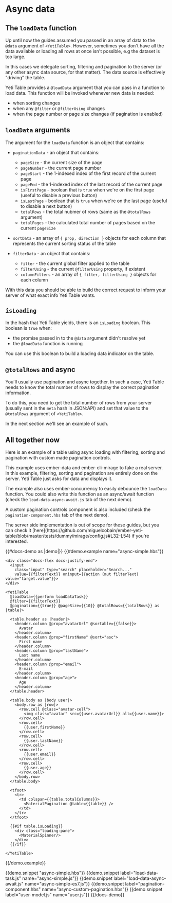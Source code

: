 
# Async data

## The `loadData` function

Up until now the guides assumed you passed in an array of data to the `@data` argument of `<YetiTable>`.
However, sometimes you don't have all the data available or loading all rows at once isn't possible, e.g the dataset is too large.

In this cases we delegate sorting, filtering and pagination to the server (or any other async data source, for that matter).
The data source is effectively "driving" the table.

Yeti Table provides a `@loadData` argument that you can pass in a function to load data.
This function will be invoked whenever new data is needed:

- when sorting changes
- when any `@filter` or `@filterUsing` changes
- when the page number or page size changes (if pagination is enabled)

## `loadData` arguments

The argument for the `loadData` function is an object that contains:

- `paginationData` - an object that contains:
  - `pageSize` - the current size of the page
  - `pageNumber` - the current page number
  - `pageStart` - the 1-indexed index of the first record of the current page
  - `pageEnd` - the 1-indexed index of the last record of the current page
  - `isFirstPage` - boolean that is `true` when we're on the first page (useful to disable a previous button)
  - `isLastPage` - boolean that is `true` when we're on the last page (useful to disable a next button)
  - `totalRows` - the total nubmer of rows (same as the `@totalRows` argument)
  - `totalPages` - the calculated total number of pages based on the current `pageSize`

- `sortData` - an array of `{ prop, direction }` objects for each column that represents the current sorting status of the table

- `filterData` - an object that contains:
  - `filter` - the current global filter applied to the table
  - `filterUsing` - the current `@filterUsing` property, if existent
  - `columnFilters` - an array of `{ filter, filterUsing }` objects for each column

With this data you should be able to build the correct request to inform your server of what exact info Yeti Table wants.

## `isLoading`

In the hash that Yeti Table yields, there is an `isLoading` boolean. This boolean is `true` when:

- the promise passed in to the `@data` argument didn't resolve yet
- the `@loadData` function is running

You can use this boolean to build a loading data indicator on the table.

## `@totalRows` and async

You'll usually use pagination and async together. In such a case, Yeti Table needs to know
the total number of rows to display the correct pagination information.

To do this, you need to get the total number of rows from your server (usually sent in the `meta` hash in JSON:API)
and set that value to the `@totalRows` argument of `<YetiTable>`.

In the next section we'll see an example of such.

## All together now

Here is an example of a table using async loading with filtering, sorting and pagination with custom made pagination controls.

This example uses ember-data and ember-cli-mirage to fake a real server.
In this example, filtering, sorting and pagination are entirely done on the server. Yeti Table just
asks for data and displays it.

The example also uses ember-concurrency to easily debounce the `loadData` function. You could also write this function
as an async/await function (check the `load-data-async-await.js` tab of the next demo).

A custom pagination controls component is also included (check the `pagination-component.hbs` tab of the next demo).

<aside>
  The server side implementation is out of scope for these guides, but you can check it [here](https://github.com/miguelcobain/ember-yeti-table/blob/master/tests/dummy/mirage/config.js#L32-L54) if you're interested.
</aside>

{{#docs-demo as |demo|}}
  {{#demo.example name="async-simple.hbs"}}

    <div class="docs-flex docs-justify-end">
      <input
        class="input" type="search" placeholder="Search..."
        value={{filterText}} oninput={{action (mut filterText) value="target.value"}}>
    </div>

    <YetiTable
      @loadData={{perform loadDataTask}}
      @filter={{filterText}}
      @pagination={{true}} @pageSize={{10}} @totalRows={{totalRows}} as |table|>
      
      <table.header as |header|>
        <header.column @prop="avatarUrl" @sortable={{false}}>
          Avatar
        </header.column>
        <header.column @prop="firstName" @sort="asc">
          First name
        </header.column>
        <header.column @prop="lastName">
          Last name
        </header.column>
        <header.column @prop="email">
          E-mail
        </header.column>
        <header.column @prop="age">
          Age
        </header.column>
      </table.header>

      <table.body as |body user|>
        <body.row as |row|>
          <row.cell @class="avatar-cell">
            <img class="avatar" src={{user.avatarUrl}} alt={{user.name}}>
          </row.cell>
          <row.cell>
            {{user.firstName}}
          </row.cell>
          <row.cell>
            {{user.lastName}}
          </row.cell>
          <row.cell>
            {{user.email}}
          </row.cell>
          <row.cell>
            {{user.age}}
          </row.cell>
        </body.row>
      </table.body>

      <tfoot>
        <tr>
          <td colspan={{table.totalColumns}}>
            <MaterialPagination @table={{table}} />
          </td>
        </tr>
      </tfoot>

      {{#if table.isLoading}}
        <div class="loading-pane">
          <MaterialSpinner/>
        </div>
      {{/if}}

    </YetiTable>

  {{/demo.example}}

  {{demo.snippet "async-simple.hbs"}}
  {{demo.snippet label="load-data-task.js" name="async-simple.js"}}
  {{demo.snippet label="load-data-async-await.js" name="async-simple-es7.js"}}
  {{demo.snippet label="pagination-component.hbs" name="async-custom-pagination.hbs"}}
  {{demo.snippet label="user-model.js" name="user.js"}}
{{/docs-demo}}
